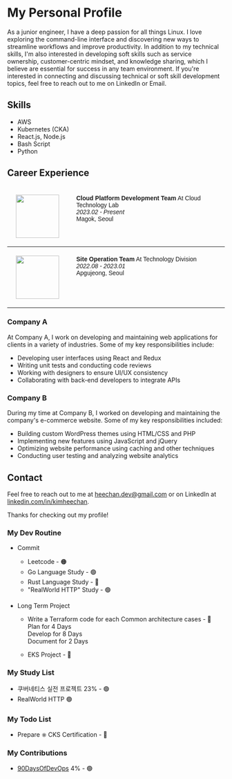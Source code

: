 # My Personal Profile
As a junior engineer, I have a deep passion for all things Linux. I love exploring the command-line interface and discovering new ways to streamline workflows and improve productivity. In addition to my technical skills, I'm also interested in developing soft skills such as service ownership, customer-centric mindset, and knowledge sharing, which I believe are essential for success in any team environment. If you're interested in connecting and discussing technical or soft skill development topics, feel free to reach out to me on LinkedIn or Email.

## Skills

- AWS
- Kubernetes (CKA)
- React.js, Node.js
- Bash Script
- Python

## Career Experience

<style type="text/css">
.tg  {border-collapse:collapse;border-spacing:0;}
.tg td{border-bottom-width:1px;border-color:black;border-style:solid;border-top-width:1px;border-width:0px;
  font-family:Arial, sans-serif;font-size:14px;overflow:hidden;padding:20px 20px;word-break:normal;}
.tg th{border-bottom-width:1px;border-color:black;border-style:solid;border-top-width:1px;border-width:0px;
  font-family:Arial, sans-serif;font-size:14px;font-weight:normal;overflow:hidden;padding:20px 20px;word-break:normal;}
.tg .tg-2fdn{border-color:#9b9b9b;text-align:left;vertical-align:top}
.tg .tg-0lax{text-align:left;vertical-align:top}
</style>
<table class="tg">
<thead>
  <tr>
    <th class="tg-0lax"><img src="https://upload.wikimedia.org/wikipedia/commons/thumb/5/5c/LG_U%2B_CI.svg/320px-LG_U%2B_CI.svg.png" width="100px"></th>
    <th class="tg-2fdn"><span style="font-weight:bold">Cloud Platform Development Team</span> At Cloud Technology Lab <br><span style="font-style:italic">2023.02 - Present</span><br>Magok, Seoul</th>
  </tr>
</thead>
<tbody>
  <tr>
    <td class="tg-0lax"><img src="https://s3.ap-northeast-2.amazonaws.com/mustit-ux/img/front/bi/main_logo.svg" width="100px"></td>
    <td class="tg-2fdn"><span style="font-weight:bold">Site Operation Team</span> At Technology Division<br><span style="font-style:italic">2022.08 - 2023.01</span><br>Apgujeong, Seoul</td>
  </tr>
</tbody>
</table>

### Company A

At Company A, I work on developing and maintaining web applications for clients in a variety of industries. Some of my key responsibilities include:

- Developing user interfaces using React and Redux
- Writing unit tests and conducting code reviews
- Working with designers to ensure UI/UX consistency
- Collaborating with back-end developers to integrate APIs

### Company B

During my time at Company B, I worked on developing and maintaining the company's e-commerce website. Some of my key responsibilities included:

- Building custom WordPress themes using HTML/CSS and PHP
- Implementing new features using JavaScript and jQuery
- Optimizing website performance using caching and other techniques
- Conducting user testing and analyzing website analytics

## Contact

Feel free to reach out to me at heechan.dev@gmail.com or on LinkedIn at [linkedin.com/in/kimheechan](https://www.linkedin.com/in/kimheechan/).

Thanks for checking out my profile!



### My Dev Routine

- Commit
  - Leetcode - 🟠
  - Go Language Study - 🟢
  - Rust Language Study - 🔴
  - "RealWorld HTTP" Study - 🟢

- Long Term Project
  - Write a Terraform code for each Common architecture cases - 🔴
    <br>Plan for 4 Days
    <br>Develop for 8 Days
    <br>Document for 2 Days
    
  - EKS Project - 🔴

### My Study List

- 쿠버네티스 실전 프로젝트 23% - 🟢
- RealWorld HTTP 🟢

### My Todo List

- Prepare ⎈ CKS Certification - 🔴


### My Contributions
- [90DaysOfDevOps](https://github.com/heechankim/90DaysOfDevOps) 4% - 🟢
